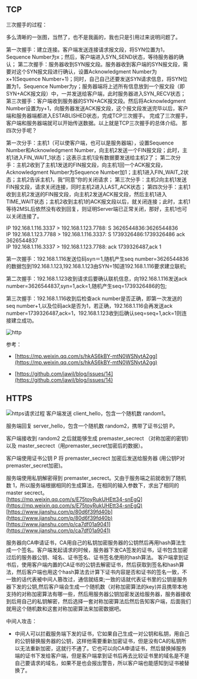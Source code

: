 ## TCP ##
三次握手的过程：


多么清晰的一张图，当然了，也不是我画的，我也只是引用过来说明问题了。

第一次握手：建立连接。客户端发送连接请求报文段，将SYN位置为1，Sequence Number为x；然后，客户端进入SYN_SEND状态，等待服务器的确认；
第二次握手：服务器收到SYN报文段。服务器收到客户端的SYN报文段，需要对这个SYN报文段进行确认，设置Acknowledgment Number为x+1(Sequence Number+1)；同时，自己自己还要发送SYN请求信息，将SYN位置为1，Sequence Number为y；服务器端将上述所有信息放到一个报文段（即SYN+ACK报文段）中，一并发送给客户端，此时服务器进入SYN_RECV状态；
第三次握手：客户端收到服务器的SYN+ACK报文段。然后将Acknowledgment Number设置为y+1，向服务器发送ACK报文段，这个报文段发送完毕以后，客户端和服务器端都进入ESTABLISHED状态，完成TCP三次握手。
完成了三次握手，客户端和服务器端就可以开始传送数据。以上就是TCP三次握手的总体介绍。
那四次分手呢？

第一次分手：主机1（可以使客户端，也可以是服务器端），设置Sequence Number和Acknowledgment Number，向主机2发送一个FIN报文段；此时，主机1进入FIN_WAIT_1状态；这表示主机1没有数据要发送给主机2了；
第二次分手：主机2收到了主机1发送的FIN报文段，向主机1回一个ACK报文段，Acknowledgment Number为Sequence Number加1；主机1进入FIN_WAIT_2状态；主机2告诉主机1，我“同意”你的关闭请求；
第三次分手：主机2向主机1发送FIN报文段，请求关闭连接，同时主机2进入LAST_ACK状态；
第四次分手：主机1收到主机2发送的FIN报文段，向主机2发送ACK报文段，然后主机1进入TIME_WAIT状态；主机2收到主机1的ACK报文段以后，就关闭连接；此时，主机1等待2MSL后依然没有收到回复，则证明Server端已正常关闭，那好，主机1也可以关闭连接了。

IP 192.168.1.116.3337 > 192.168.1.123.7788: S 3626544836:3626544836   
IP 192.168.1.123.7788 > 192.168.1.116.3337: S 1739326486:1739326486 ack 3626544837   
IP 192.168.1.116.3337 > 192.168.1.123.7788: ack 1739326487,ack 1   

第一次握手：192.168.1.116发送位码syn＝1,随机产生seq number=3626544836的数据包到192.168.1.123,192.168.1.123由SYN=1知道192.168.1.116要求建立联机;

第二次握手：192.168.1.123收到请求后要确认联机信息，向192.168.1.116发送ack number=3626544837,syn=1,ack=1,随机产生seq=1739326486的包;

第三次握手：192.168.1.116收到后检查ack number是否正确，即第一次发送的seq number+1,以及位码ack是否为1，若正确，192.168.1.116会再发送ack number=1739326487,ack=1，192.168.1.123收到后确认seq=seq+1,ack=1则连接建立成功。

![http](https://github.com/DarkSherlock/note/blob/master/images/http.webp)

参考：

+ [https://mp.weixin.qq.com/s/hkAS6kBY-mtN0WSNytA2gg](https://mp.weixin.qq.com/s/hkAS6kBY-mtN0WSNytA2gg)

+ [https://github.com/jawil/blog/issues/14](https://github.com/jawil/blog/issues/14)


##  HTTPS ##

![https请求过程](https://upload-images.jianshu.io/upload_images/449687-2c0fe3a7fbd6b3ad.png?imageMogr2/auto-orient/strip|imageView2/2/format/webp)
客户端发送 client_hello，包含一个随机数 random1。 

服务端回复 server_hello，包含一个随机数 random2，携带了证书公钥 P。 

客户端接收到 random2 之后就能够生成 premaster_secrect （对称加密的密钥）以及 master_secrect（用premaster_secret加密后的数据）。 

客户端使用证书公钥 P 将 premaster_secrect 加密后发送给服务器 (用公钥P对premaster_secret加密)。 

服务端使用私钥解密得到 premaster_secrect。又由于服务端之前就收到了随机数 1，所以服务端根据相同的生成算法，在相同的输入参数下，求出了相同的 master secrect。   
[https://mp.weixin.qq.com/s/E75toyRukUHEtt34-snEgQ](https://mp.weixin.qq.com/s/E75toyRukUHEtt34-snEgQ)   
[https://www.jianshu.com/p/80d6f39fd40b](https://www.jianshu.com/p/80d6f39fd40b)   
[https://www.jianshu.com/p/ca7df01a9041](https://www.jianshu.com/p/ca7df01a9041)   

服务器向CA申请证书，CA用自己的私钥加密服务器的公钥然后再用hash算法生成一个签名。客户端发起请求的时候，服务器下发CA签发的证书，证书包含加密过后的服务器公钥、域名、证书签名、证书签名使用的hash算法。
客户端拿到证书后，使用客户端内置的CA证书的公钥去解密证书，然后获取到签名和hash算法，然后客户端也用这个hash算法去计算下证书内容是否和证书的签名一致，不一致的话代表被中间人篡改过，通信就结束;一致的话就代表证书里的公钥是服务器下发的公钥,然后客户端会生成一个随机数（对称加密算法的key)并且携带本地支持的对称加密算法有哪一些，然后用服务器公钥加密发送给服务器，服务器接收到后用自己的私钥解密，然后选择一套对称加密算法后然后告知客户端，后面我们就用这个随机数和这套对称加密算法来加密数据吧。

中间人攻击：

- 中间人可以拦截服务端下发的证书，它如果自己生成一对公钥和私钥，用自己的公钥替换服务器的公钥，这样他需要重新加密证书，但是没有CA的私钥所以无法重新加密，这就行不通了。它也可以向CA申请证书，然后替换掉服务端的证书下发给客户端，但是客户端拿到证书后再去比较证书里的域名是不是自己要请求的域名，如果不是也会报出警告，所以客户端也能感知到证书被替换了。


